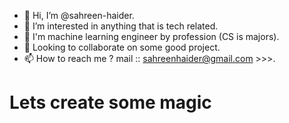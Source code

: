 - 👋 Hi, I’m @sahreen-haider.
- 👀 I’m interested in anything that is tech related.
- 🌱 I'm machine learning engineer by profession (CS is majors).
- 💞️ Looking to collaborate on some good project.
- 📫 How to reach me ? mail :: sahreenhaider@gmail.com >>>.


# Lets create some magic

<!---
sahreen-haider/sahreen-haider is a ✨ special ✨ repository because its `README.md` (this file) appears on your GitHub profile.
You can click the Preview link to take a look at your changes.
--->
